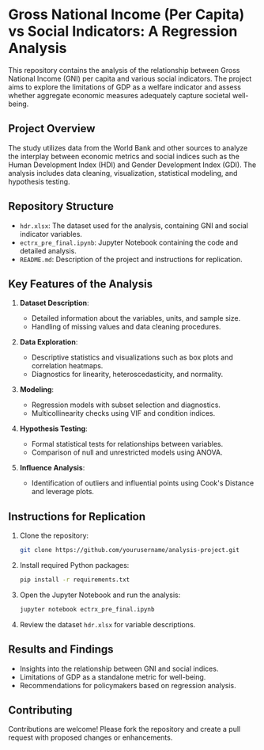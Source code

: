 # Gross National Income (Per Capita) vs Social Indicators: A Regression Analysis

This repository contains the analysis of the relationship between Gross National Income (GNI) per capita and various social indicators. The project aims to explore the limitations of GDP as a welfare indicator and assess whether aggregate economic measures adequately capture societal well-being.

## Project Overview

The study utilizes data from the World Bank and other sources to analyze the interplay between economic metrics and social indices such as the Human Development Index (HDI) and Gender Development Index (GDI). The analysis includes data cleaning, visualization, statistical modeling, and hypothesis testing.

## Repository Structure

- `hdr.xlsx`: The dataset used for the analysis, containing GNI and social indicator variables.
- `ectrx_pre_final.ipynb`: Jupyter Notebook containing the code and detailed analysis.
- `README.md`: Description of the project and instructions for replication.

## Key Features of the Analysis

1. **Dataset Description**:
   - Detailed information about the variables, units, and sample size.
   - Handling of missing values and data cleaning procedures.

2. **Data Exploration**:
   - Descriptive statistics and visualizations such as box plots and correlation heatmaps.
   - Diagnostics for linearity, heteroscedasticity, and normality.

3. **Modeling**:
   - Regression models with subset selection and diagnostics.
   - Multicollinearity checks using VIF and condition indices.

4. **Hypothesis Testing**:
   - Formal statistical tests for relationships between variables.
   - Comparison of null and unrestricted models using ANOVA.

5. **Influence Analysis**:
   - Identification of outliers and influential points using Cook's Distance and leverage plots.

## Instructions for Replication

1. Clone the repository:
   ```bash
   git clone https://github.com/yourusername/analysis-project.git
   ```

2. Install required Python packages:
   ```bash
   pip install -r requirements.txt
   ```

3. Open the Jupyter Notebook and run the analysis:
   ```bash
   jupyter notebook ectrx_pre_final.ipynb
   ```

4. Review the dataset `hdr.xlsx` for variable descriptions.

## Results and Findings

- Insights into the relationship between GNI and social indices.
- Limitations of GDP as a standalone metric for well-being.
- Recommendations for policymakers based on regression analysis.

## Contributing

Contributions are welcome! Please fork the repository and create a pull request with proposed changes or enhancements.
